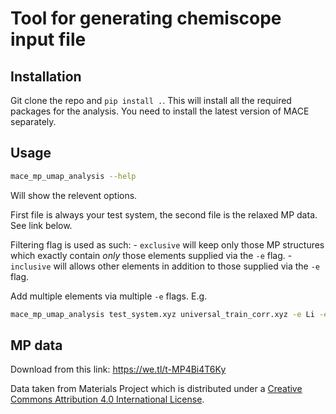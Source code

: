 # Tool for generating chemiscope input file

## Installation

Git clone the repo and `pip install .`. This will install all the required packages for the analysis. You need to install the latest version of MACE separately.

## Usage

```bash
mace_mp_umap_analysis --help
```

Will show the relevent options.

First file is always your test system, the second file is the relaxed MP data. See link below.

Filtering flag is used as such:
    - `exclusive` will keep only those MP structures which exactly contain *only* those elements supplied via the `-e` flag.
    - `inclusive` will allows other elements in addition to those supplied via the `-e` flag.

Add multiple elements via multiple `-e` flags. E.g.
```bash
mace_mp_umap_analysis test_system.xyz universal_train_corr.xyz -e Li -e O -filtering exclusive
```

## MP data

Download from this link: https://we.tl/t-MP4Bi4T6Ky

Data taken from Materials Project which is distributed under a [Creative Commons Attribution 4.0 International License](https://creativecommons.org/licenses/by/4.0/).

